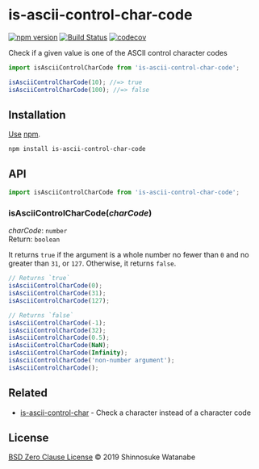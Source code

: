 # is-ascii-control-char-code

[![npm version](https://img.shields.io/npm/v/is-ascii-control-char-code.svg)](https://www.npmjs.com/package/is-ascii-control-char-code)
[![Build Status](https://travis-ci.com/shinnn/is-ascii-control-char-code.svg?branch=master)](https://travis-ci.com/shinnn/is-ascii-control-char-code)
[![codecov](https://codecov.io/gh/shinnn/is-ascii-control-char-code/branch/master/graph/badge.svg)](https://codecov.io/gh/shinnn/is-ascii-control-char-code)

Check if a given value is one of the ASCII control character codes

```javascript
import isAsciiControlCharCode from 'is-ascii-control-char-code';

isAsciiControlCharCode(10); //=> true
isAsciiControlCharCode(100); //=> false
```

## Installation

[Use](https://docs.npmjs.com/cli/install) [npm](https://docs.npmjs.com/about-npm/).

```
npm install is-ascii-control-char-code
```

## API

```javascript
import isAsciiControlCharCode from 'is-ascii-control-char-code';
```

### isAsciiControlCharCode(*charCode*)

*charCode*: `number`  
Return: `boolean`

It returns `true` if the argument is a whole number no fewer than `0` and no greater than `31`, or `127`. Otherwise, it returns `false`.

```javascript
// Returns `true`
isAsciiControlCharCode(0);
isAsciiControlCharCode(31);
isAsciiControlCharCode(127);

// Returns `false`
isAsciiControlCharCode(-1);
isAsciiControlCharCode(32);
isAsciiControlCharCode(0.5);
isAsciiControlCharCode(NaN);
isAsciiControlCharCode(Infinity);
isAsciiControlCharCode('non-number argument');
isAsciiControlCharCode();
```

## Related

* [is-ascii-control-char](https://github.com/shinnn/is-ascii-control-char) - Check a character instead of a character code

## License

[BSD Zero Clause License](./LICENSE) © 2019 Shinnosuke Watanabe
